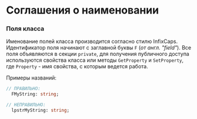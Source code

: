 # Соглашения о наименовании

### Поля класса

Именование полей класса производится согласно стилю InfixCaps. Идентификатор поля начинают с заглавной буквы `F` \(_от англ. "field"_\). Все поля объявляются в секции `private`, для получения публичного доступа используются свойства класса или методы `GetProperty` и `SetProperty`, где `Property` - имя свойства, с которым ведется работа.

Примеры названий:

```Pascal
// ПРАВИЛЬНО:
  FMyString: string;

// НЕПРАВИЛЬНО:
  lpstrMyString: string;
```



